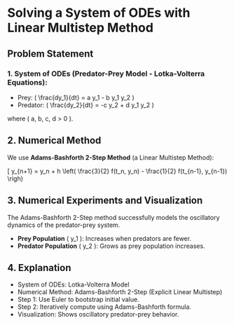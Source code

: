 # Solving a System of ODEs with Linear Multistep Method

## Problem Statement
### 1. System of ODEs (Predator-Prey Model - Lotka-Volterra Equations):
- Prey: \( \frac{dy_1}{dt} = a y_1 - b y_1 y_2 \)
- Predator: \( \frac{dy_2}{dt} = -c y_2 + d y_1 y_2 \)

where \( a, b, c, d > 0 \).

## 2. Numerical Method
We use **Adams-Bashforth 2-Step Method** (a Linear Multistep Method):

\[
y_{n+1} = y_n + h \left( \frac{3}{2} f(t_n, y_n) - \frac{1}{2} f(t_{n-1}, y_{n-1}) \righ)

## 3. Numerical Experiments and Visualization
The Adams-Bashforth 2-Step method successfully models the oscillatory dynamics of the predator-prey system.

- **Prey Population** \( y_1 \): Increases when predators are fewer.
- **Predator Population** \( y_2 \): Grows as prey population increases.

## 4. Explanation
- System of ODEs: Lotka-Volterra Model
- Numerical Method: Adams-Bashforth 2-Step (Explicit Linear Multistep)
- Step 1: Use Euler to bootstrap initial value.
- Step 2: Iteratively compute using Adams-Bashforth formula.
- Visualization: Shows oscillatory predator-prey behavior.
